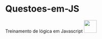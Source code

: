 # Questoes-em-JS

 Treinamento de lógica em Javascript <img src="https://cdn.jsdelivr.net/gh/devicons/devicon/icons/javascript/javascript-original.svg" width="40" height="40" />
